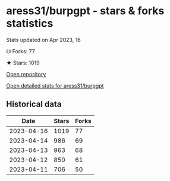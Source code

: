 # aress31/burpgpt - stars & forks statistics

Stats updated on Apr 2023, 16

☋ Forks: 77

★ Stars: 1019

[Open repository](https://github.com/aress31/burpgpt)

[Open detailed stats for aress31/burpgpt](https://reviewgithub.com/rep/aress31/burpgpt)

## Historical data
| Date | Stars | Forks |
|------|-------|-------|
| 2023-04-16 | 1019 | 77 | 
| 2023-04-14 | 986 | 69 | 
| 2023-04-13 | 963 | 68 | 
| 2023-04-12 | 850 | 61 | 
| 2023-04-11 | 706 | 50 | 

